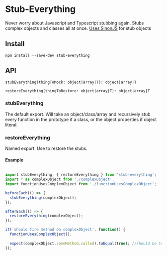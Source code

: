 # Stub-Everything
Never worry about Javascript and Typescript stubbing again. Stubs complex objects and classes all at once. [Uses SinonJS](http://sinonjs.org/) for stub objects

## Install

`npm install --save-dev stub-everything`

## API

```stubEverything(thingToMock: object|array|T): object|array|T```

```restoreEverything(thingToRestore: object|array|T): object|array|T```

### stubEverything

The default export. Will take an object/class/array and recursively stub every function in the prototype if a class, or the object properties if object literal.

### restoreEverything

Named export. Use to restore the stubs.

#### Example

```javascript

import stubEverything, { restoreEverything } from 'stub-everything';
import * as complexObject from './complexObject';
import functionUsesComplexObject from './functionUsesComplexObject';

beforeEach(() => {
  stubEverything(complexObject);
});

afterEach(() => {
  restoreEverything(complexObject);
});

it('should fire method on complexObject', function() {
  functionUsesComplexObject();
  
  expect(complexObject.someMethod.called).toEqual(true); //should be true
});

```
